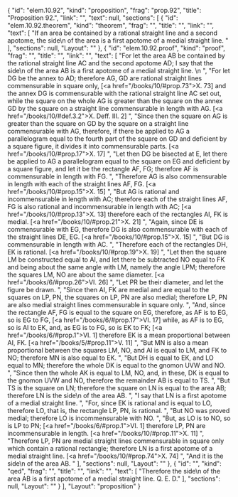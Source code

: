 {
  "id": "elem.10.92",
  "kind": "proposition",
  "frag": "prop.92",
  "title": "Proposition 92.",
  "link": "",
  "text": null,
  "sections": [
    {
      "id": "elem.10.92.theorem",
      "kind": "theorem",
      "frag": "",
      "title": "",
      "link": "",
      "text": [
        "If an area be contained by a rational straight line and a second apotome, the <quote>side</quote>\n of the area is a first apotome of a medial straight line. "
      ],
      "sections": null,
      "Layout": ""
    },
    {
      "id": "elem.10.92.proof",
      "kind": "proof",
      "frag": "",
      "title": "",
      "link": "",
      "text": [
        "For let the area AB be contained by the rational straight line AC and the second apotome AD; I say that the <quote>side</quote>\n of the area AB is a first apotome of a medial straight line. \n      ",
        "For let DG be the annex to AD; therefore AG, GD are rational straight lines commensurable in square only, [<a href=\"/books/10/#prop.73\">X. 73</a>] and the annex DG is commensurable with the rational straight line AC set out, while the square on the whole AG is greater than the square on the annex GD by the square on a straight line commensurable in length with AG. [<a href=\"/books/10/#def.3.2\">X. Deff. III. 2</a>] ",
        "Since then the square on AG is greater than the square on GD by the square on a straight line commensurable with AG, therefore, if there be applied to AG a parallelogram equal to the fourth part of the square on GD and deficient by a square figure, it divides it into commensurable parts. [<a href=\"/books/10/#prop.17\">X. 17</a>] ",
        "Let then DG be bisected at E, let there be applied to AG a parallelogram equal to the square on EG and deficient by a square figure, and let it be the rectangle AF, FG; therefore AF is commensurable in length with FG. ",
        "Therefore AG is also commensurable in length with each of the straight lines AF, FG. [<a href=\"/books/10/#prop.15\">X. 15</a>] ",
        "But AG is rational and incommensurable in length with AC; therefore each of the straight lines AF, FG is also rational and incommensurable in length with AC; [<a href=\"/books/10/#prop.13\">X. 13</a>] therefore each of the rectangles AI, FK is medial. [<a href=\"/books/10/#prop.21\">X. 21</a>] ",
        "Again, since DE is commensurable with EG, therefore DG is also commensurable with each of the straight lines DE, EG. [<a href=\"/books/10/#prop.15\">X. 15</a>] ",
        "But DG is commensurable in length with AC. ",
        "Therefore each of the rectangles DH, EK is rational. [<a href=\"/books/10/#prop.19\">X. 19</a>] ",
        "Let then the square LM be constructed equal to AI, and let there be subtracted NO equal to FK and being about the same angle with LM, namely the angle LPM; therefore the squares LM, NO are about the same diameter. [<a href=\"/books/6/#prop.26\">VI. 26</a>] ",
        "Let PR be their diameter, and let the figure be drawn. ",
        "Since then AI, FK are medial and are equal to the squares on LP, PN, the squares on LP, PN are also medial; therefore LP, PN are also medial straight lines commensurable in square only. ",
        "And, since the rectangle AF, FG is equal to the square on EG, therefore, as AF is to EG, so is EG to FG, [<a href=\"/books/6/#prop.17\">VI. 17</a>] while, as AF is to EG, so is AI to EK, and, as EG is to FG, so is EK to FK; [<a href=\"/books/6/#prop.1\">VI. 1</a>] therefore EK is a mean proportional between AI, FK. [<a href=\"/books/5/#prop.11\">V. 11</a>] ",
        "But MN is also a mean proportional between the squares LM, NO, and AI is equal to LM, and FK to NO; therefore MN is also equal to EK. ",
        "But DH is equal to EK, and LO equal to MN; therefore the whole DK is equal to the gnomon UVW and NO. ",
        "Since then the whole AK is equal to LM, NO, and, in these, DK is equal to the gnomon UVW and NO, therefore the remainder AB is equal to TS. ",
        "But TS is the square on LN; therefore the square on LN is equal to the area AB; therefore LN is the <quote>side</quote>\n of the area AB. ",
        "I say that LN is a first apotome of a medial straight line. ",
        "For, since EK is rational and is equal to LO, therefore LO, that is, the rectangle LP, PN, is rational. ",
        "But NO was proved medial; therefore LO is incommensurable with NO. ",
        "But, as LO is to NO, so is LP to PN; [<a href=\"/books/6/#prop.1\">VI. 1</a>] therefore LP, PN are incommensurable in length. [<a href=\"/books/10/#prop.11\">X. 11</a>] ",
        "Therefore LP, PN are medial straight lines commensurable in square only which contain a rational rectangle; therefore LN is a first apotome of a medial straight line. [<a href=\"/books/10/#prop.74\">X. 74</a>] ",
        "And it is the <quote>side</quote>\n of the area AB. "
      ],
      "sections": null,
      "Layout": ""
    },
    {
      "id": "",
      "kind": "qed",
      "frag": "",
      "title": "",
      "link": "",
      "text": [
        "Therefore the <quote>side</quote>\n of the area AB is a first apotome of a medial straight line. Q. E. D."
      ],
      "sections": null,
      "Layout": ""
    }
  ],
  "Layout": "proposition"
}
